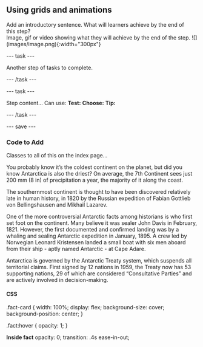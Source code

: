 ## Using grids and animations

<div style="display: flex; flex-wrap: wrap">
<div style="flex-basis: 200px; flex-grow: 1; margin-right: 15px;">
Add an introductory sentence. What will learners achieve by the end of this step?
</div>
<div>
Image, gif or video showing what they will achieve by the end of the step. ![](images/image.png){:width="300px"}
</div>
</div>

--- task ---

Another step of tasks to complete.

--- /task ---

--- task ---

Step content... 
Can use:
**Test:**
**Choose:**
**Tip:**

--- /task ---

--- save ---

### Code to Add

Classes to all of this on the index page...

<div class="fact-holder">
    <span class="fact-card sun">
        <p class="fact">You probably know it’s the coldest continent on the planet, but did you know Antarctica is also the driest? On average, the 7th Continent sees just 200 mm (8 in) of precipitation a year, the majority of it along the coast.</p>
    </span>
    <span class="fact-card discovery">
        <p class="fact">The southernmost continent is thought to have been discovered relatively late in human history, in 1820 by the Russian expedition of Fabian Gottlieb von Bellingshausen and Mikhail Lazarev.</p>
    </span>
    <span class="fact-card explorers">
        <p class="fact">One of the more controversial Antarctic facts among historians is who first set foot on the continent. Many believe it was sealer John Davis in February, 1821. However, the first documented and confirmed landing was by a whaling and sealing Antarctic expedition in January, 1895. A crew led by Norwegian Leonard Kristensen landed a small boat with six men aboard from their ship - aptly named Antarctic - at Cape Adare. </p>
    </span>
    <span class="fact-card ownership">
        <p class="fact">Antarctica is governed by the Antarctic Treaty system, which suspends all territorial claims. First signed by 12 nations in 1959, the Treaty now has 53 supporting nations, 29 of which are considered “Consultative Parties” and are actively involved in decision-making.</p>
    </span>
</div>

#### CSS

.fact-card {
    width: 100%;
    display: flex;
    background-size: cover;
    background-position: center;
}

.fact:hover {
    opacity: 1;
}

**Inside fact**
opacity: 0;
transition: .4s ease-in-out;